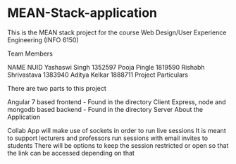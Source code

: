 # MEAN-Stack-application


This is the MEAN stack project for the course Web Design/User Experience Engineering (INFO 6150)

Team Members

NAME	NUID
Yashaswi Singh	1352597
Pooja Pingle	1819590
Rishabh Shrivastava	1383940
Aditya Kelkar	1888711
Project Particulars

There are two parts to this project

Angular 7 based frontend - Found in the directory Client
Express, node and mongodb based backend - Found in the directory Server
About the Application

Collab App will make use of sockets in order to run live sessions
It is meant to support lecturers and professors run sessions with email invites to students
There will be options to keep the session restricted or open so that the link can be accessed depending on that
